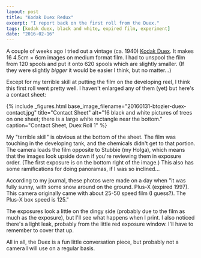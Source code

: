 ```yaml
---
layout: post
title: "Kodak Duex Redux"
excerpt: "I report back on the first roll from the Duex."
tags: [kodak duex, black and white, expired film, experiment]
date: "2016-02-16"
---
```


A couple of weeks ago I tried out a vintage (ca. 1940) [Kodak Duex](/kodak-duex/). It makes 16 4.5cm × 6cm images on medium format film. I had to unspool the film from 120 spools and put it onto 620 spools which are slightly smaller. (If they were slightly *bigger* it would be easier I think, but no matter...)

Except for my terrible skill at putting the film on the developing reel, I think this first roll went pretty well. I haven't enlarged any of them (yet) but here's a contact sheet:

{% include _figures.html
  base_image_filename="20160131-btozier-duex-contact.jpg"
  title="Contact Sheet"
  alt="16 black and white pictures of trees on one sheet; there is a large white rectangle near the bottom."
  caption="Contact Sheet, Duex Roll 1"
%}

My "terrible skill" is obvious at the bottom of the sheet. The film was touching in the developing tank, and the chemicals didn't get to that portion. The camera loads the film opposite to Stubbie (my Holga), which means that the images look upside down if you're reviewing them in exposure order. (The first exposure is on the bottom right of the image.) This also has some ramifications for doing panoramas, if I was so inclined...

According to my journal, these photos were made on a day when "it was fully sunny, with some snow around on the ground. Plus-X (expired 1997). This camera originally came with about 25-50 speed film (I guess?). The Plus-X box speed is 125."

The exposures look a little on the dingy side (probably due to the film as much as the exposure), but I'll see what happens when I print. I also noticed there's a light leak, probably from the little red exposure window. I'll have to remember to cover that up.

All in all, the Duex is a fun little conversation piece, but probably not a camera I will use on a regular basis.
